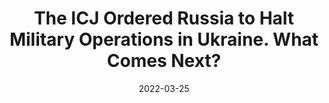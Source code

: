 ---
title: "The ICJ Ordered Russia to Halt Military Operations in Ukraine. What Comes Next?"
collection: publications
pub_type: policy
date: 2022-03-25
venue: 'The Washington Post'
paperurl: 'https://www.washingtonpost.com/politics/2022/03/25/icj-russia-ukraine-international-law/.'
authors:
    - Kelebogile Zvobgo
    - Daniel Posthumus
---